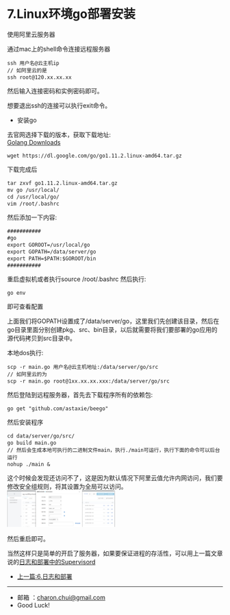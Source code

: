 7.Linux环境go部署安装
===

使用阿里云服务器

通过mac上的shell命令连接远程服务器 
```shell
ssh 用户名@云主机ip
// 如阿里云的是
ssh root@120.xx.xx.xx
```
然后输入连接密码和实例密码即可。 

想要退出ssh的连接可以执行exit命令。

- 安装go

去官网选择下载的版本，获取下载地址:  
[Golang Downloads](https://golang.org/dl/)

```shell
wget https://dl.google.com/go/go1.11.2.linux-amd64.tar.gz
```
下载完成后
```shell
tar zxvf go1.11.2.linux-amd64.tar.gz
mv go /usr/local/
cd /usr/local/go/
vim /root/.bashrc
```

然后添加一下内容:   
```
###########
#go
export GOROOT=/usr/local/go
export GOPATH=/data/server/go
export PATH=$PATH:$GOROOT/bin
###########
```
重启虚拟机或者执行source /root/.bashrc
然后执行:  
```shell
go env
```
即可查看配置

上面我们将GOPATH设置成了/data/server/go，这里我们先创建该目录，然后在go目录里面分别创建pkg、src、bin目录，以后就需要将我们要部署的go应用的源代码拷贝到src目录中。

本地dos执行:   
```shell
scp -r main.go 用户名@云主机地址:/data/server/go/src
// 如阿里云的为
scp -r main.go root@1xx.xx.xx.xxx:/data/server/go/src
```

然后登陆到远程服务器，首先去下载程序所有的依赖包:
```shell
go get "github.com/astaxie/beego"
```

然后安装程序
```shell
cd data/server/go/src/
go build main.go 
// 然后会生成本地可执行的二进制文件main，执行./main可运行，执行下面的命令可以后台运行
nohup ./main &
```

这个时候会发现还访问不了，这是因为默认情况下阿里云值允许内网访问，我们要修改安全组规则，将其设置为全局可以访问。
<img src="https://raw.githubusercontent.com/CharonChui/Pictures/master/aliyun_safe_setting.png?raw=true" width="50%"/>

然后重启即可。


当然这样只是简单的开启了服务器，如果要保证进程的存活性，可以用上一篇文章说的[日志和部署中的Supervisord](https://github.com/CharonChui/GolangStudyNote/blob/master/Golang%E8%BF%9B%E8%A1%8CWeb%E5%BC%80%E5%8F%91/6.%E6%97%A5%E5%BF%97%E5%92%8C%E9%83%A8%E7%BD%B2(%E5%85%AD).md)

- [上一篇:6.日志和部署](https://github.com/CharonChui/GolangStudyNote/blob/master/Golang%E8%BF%9B%E8%A1%8CWeb%E5%BC%80%E5%8F%91/6.%E6%97%A5%E5%BF%97%E5%92%8C%E9%83%A8%E7%BD%B2(%E5%85%AD).md)

---

- 邮箱 ：charon.chui@gmail.com  
- Good Luck! 
